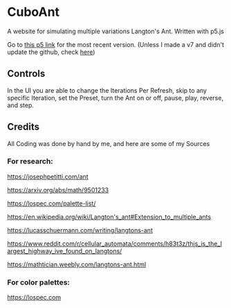 # CuboAnt
A website for simulating multiple variations Langton's Ant. Written with p5.js

Go to [this p5 link](https://editor.p5js.org/Cubo/sketches/_s8DtFXB0) for the most recent version. (Unless I made a v7 and didn't update the github, check [here](https://editor.p5js.org/Cubo/sketches))

## Controls
In the UI you are able to change the Iterations Per Refresh, skip to any specific Iteration, set the Preset, turn the Ant on or off, pause, play, reverse, and step. 

## Credits

All Coding was done by hand by me, and here are some of my Sources

### For research:

https://josephpetitti.com/ant

https://arxiv.org/abs/math/9501233

https://lospec.com/palette-list/

https://en.wikipedia.org/wiki/Langton's_ant#Extension_to_multiple_ants

https://lucasschuermann.com/writing/langtons-ant

https://www.reddit.com/r/cellular_automata/comments/h83t3z/this_is_the_largest_highway_ive_found_on_langtons/

https://mathtician.weebly.com/langtons-ant.html

### For color palettes:

https://lospec.com
